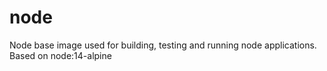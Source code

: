 # node

Node base image used for building, testing and running node applications.
Based on node:14-alpine
